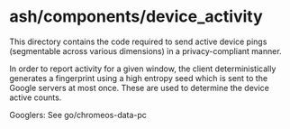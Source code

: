 ash/components/device_activity
====================================

This directory contains the code required to send active device pings
(segmentable across various dimensions) in a privacy-compliant manner.

In order to report activity for a given window, the client deterministically
generates a fingerprint using a high entropy seed which is sent to the Google
servers at most once. These are used to determine the device active counts.

Googlers: See go/chromeos-data-pc
